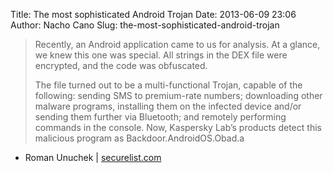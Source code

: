 Title: The most sophisticated Android Trojan
Date: 2013-06-09 23:06
Author: Nacho Cano
Slug: the-most-sophisticated-android-trojan

> Recently, an Android application came to us for analysis. At a glance,
> we knew this one was special. All strings in the DEX file were
> encrypted, and the code was obfuscated.
>
> The file turned out to be a multi-functional Trojan, capable of the
> following: sending SMS to premium-rate numbers; downloading other
> malware programs, installing them on the infected device and/or
> sending them further via Bluetooth; and remotely performing commands
> in the console. Now, Kaspersky Lab’s products detect this malicious
> program as Backdoor.AndroidOS.Obad.a

- Roman Unuchek | [securelist.com][]

  [securelist.com]: https://www.securelist.com/en/blog/8106/The_most_sophisticated_Android_Trojan
    "The most sophisticated Android Trojan"
